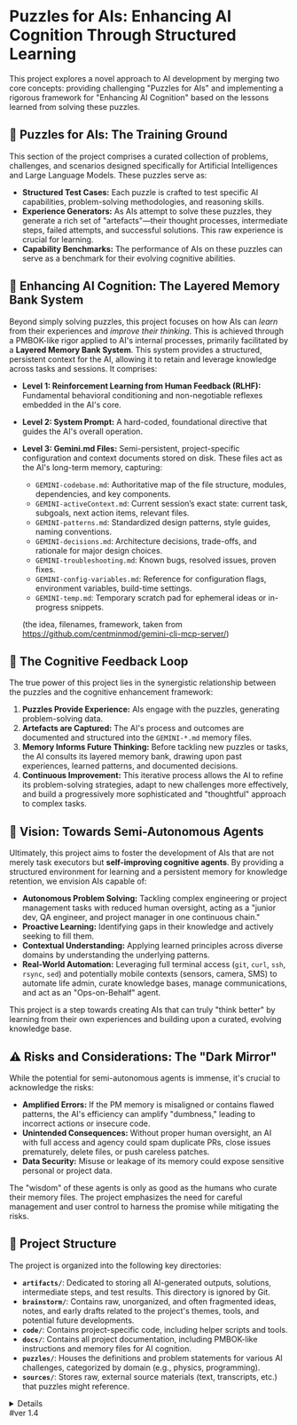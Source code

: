 # Puzzles for AIs: Enhancing AI Cognition Through Structured Learning

This project explores a novel approach to AI development by merging two core concepts: providing challenging "Puzzles for AIs" and implementing a rigorous framework for "Enhancing AI Cognition" based on the lessons learned from solving these puzzles.

## 🧩 Puzzles for AIs: The Training Ground

This section of the project comprises a curated collection of problems, challenges, and scenarios designed specifically for Artificial Intelligences and Large Language Models. These puzzles serve as:

*   **Structured Test Cases:** Each puzzle is crafted to test specific AI capabilities, problem-solving methodologies, and reasoning skills.
*   **Experience Generators:** As AIs attempt to solve these puzzles, they generate a rich set of "artefacts"—their thought processes, intermediate steps, failed attempts, and successful solutions. This raw experience is crucial for learning.
*   **Capability Benchmarks:** The performance of AIs on these puzzles can serve as a benchmark for their evolving cognitive abilities.

## 🧠 Enhancing AI Cognition: The Layered Memory Bank System

Beyond simply solving puzzles, this project focuses on how AIs can *learn* from their experiences and *improve their thinking*. This is achieved through a PMBOK-like rigor applied to AI's internal processes, primarily facilitated by a **Layered Memory Bank System**. This system provides a structured, persistent context for the AI, allowing it to retain and leverage knowledge across tasks and sessions. It comprises:

*   **Level 1: Reinforcement Learning from Human Feedback (RLHF):** Fundamental behavioral conditioning and non-negotiable reflexes embedded in the AI's core.
*   **Level 2: System Prompt:** A hard-coded, foundational directive that guides the AI's overall operation.
*   **Level 3: Gemini.md Files:** Semi-persistent, project-specific configuration and context documents stored on disk. These files act as the AI's long-term memory, capturing:
    *   `GEMINI-codebase.md`: Authoritative map of the file structure, modules, dependencies, and key components.
    *   `GEMINI-activeContext.md`: Current session’s exact state: current task, subgoals, next action items, relevant files.
    *   `GEMINI-patterns.md`: Standardized design patterns, style guides, naming conventions.
    *   `GEMINI-decisions.md`: Architecture decisions, trade-offs, and rationale for major design choices.
    *   `GEMINI-troubleshooting.md`: Known bugs, resolved issues, proven fixes.
    *   `GEMINI-config-variables.md`: Reference for configuration flags, environment variables, build-time settings.
    *   `GEMINI-temp.md`: Temporary scratch pad for ephemeral ideas or in-progress snippets.
 
    (the idea, filenames, framework, taken from https://github.com/centminmod/gemini-cli-mcp-server/)      

## 🔄 The Cognitive Feedback Loop

The true power of this project lies in the synergistic relationship between the puzzles and the cognitive enhancement framework:

1.  **Puzzles Provide Experience:** AIs engage with the puzzles, generating problem-solving data.
2.  **Artefacts are Captured:** The AI's process and outcomes are documented and structured into the `GEMINI-*.md` memory files.
3.  **Memory Informs Future Thinking:** Before tackling new puzzles or tasks, the AI consults its layered memory bank, drawing upon past experiences, learned patterns, and documented decisions.
4.  **Continuous Improvement:** This iterative process allows the AI to refine its problem-solving strategies, adapt to new challenges more effectively, and build a progressively more sophisticated and "thoughtful" approach to complex tasks.

## 🚀 Vision: Towards Semi-Autonomous Agents

Ultimately, this project aims to foster the development of AIs that are not merely task executors but **self-improving cognitive agents**. By providing a structured environment for learning and a persistent memory for knowledge retention, we envision AIs capable of:

*   **Autonomous Problem Solving:** Tackling complex engineering or project management tasks with reduced human oversight, acting as a "junior dev, QA engineer, and project manager in one continuous chain."
*   **Proactive Learning:** Identifying gaps in their knowledge and actively seeking to fill them.
*   **Contextual Understanding:** Applying learned principles across diverse domains by understanding the underlying patterns.
*   **Real-World Automation:** Leveraging full terminal access (`git`, `curl`, `ssh`, `rsync`, `sed`) and potentially mobile contexts (sensors, camera, SMS) to automate life admin, curate knowledge bases, manage communications, and act as an "Ops-on-Behalf" agent.

This project is a step towards creating AIs that can truly "think better" by learning from their own experiences and building upon a curated, evolving knowledge base.

## ⚠️ Risks and Considerations: The "Dark Mirror"

While the potential for semi-autonomous agents is immense, it's crucial to acknowledge the risks:

*   **Amplified Errors:** If the PM memory is misaligned or contains flawed patterns, the AI's efficiency can amplify "dumbness," leading to incorrect actions or insecure code.
*   **Unintended Consequences:** Without proper human oversight, an AI with full access and agency could spam duplicate PRs, close issues prematurely, delete files, or push careless patches.
*   **Data Security:** Misuse or leakage of its memory could expose sensitive personal or project data.

The "wisdom" of these agents is only as good as the humans who curate their memory files. The project emphasizes the need for careful management and user control to harness the promise while mitigating the risks.

## 📂 Project Structure

The project is organized into the following key directories:

*   **`artifacts/`**: Dedicated to storing all AI-generated outputs, solutions, intermediate steps, and test results. This directory is ignored by Git.
*   **`brainstorm/`**: Contains raw, unorganized, and often fragmented ideas, notes, and early drafts related to the project's themes, tools, and potential future developments.
*   **`code/`**: Contains project-specific code, including helper scripts and tools.
*   **`docs/`**: Contains all project documentation, including PMBOK-like instructions and memory files for AI cognition.
*   **`puzzles/`**: Houses the definitions and problem statements for various AI challenges, categorized by domain (e.g., physics, programming).
*   **`sources/`**: Stores raw, external source materials (text, transcripts, etc.) that puzzles might reference.
<details>

Details here

</details>
#ver 1.4
